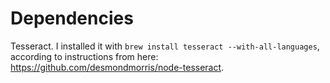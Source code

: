 Dependencies
========

Tesseract. I installed it with `brew install tesseract --with-all-languages`, according to instructions from here: https://github.com/desmondmorris/node-tesseract.
